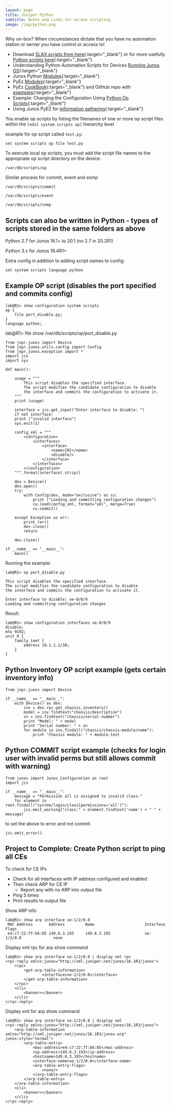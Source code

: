 ```yaml
---
layout: page
title: Juniper Python
subtitle: Notes and Links for on-box scripting
image: /img/python.png
---
```


Why on-box? When circumstances dictate that you have no automation station or server you have control or access to!

* Download [SLAX scripts from here](https://github.com/Juniper/junoscriptorium){:target="_blank"} or for more usefully [Python scripts here](https://github.com/Juniper/junosautomation/tree/master/on-box-python){:target="_blank"}
* Understanding Python Automation Scripts for Devices [Running Junos OS](https://www.juniper.net/documentation/en_US/junos/topics/concept/junos-script-automation-python-scripts-overview.html){:target="_blank"}
* Junos Python [Modules](https://www.juniper.net/documentation/en_US/junos/topics/reference/general/junos-python-modules-on-device.html){:target="_blank"}
* PyEz [Modules](https://junos-pyez.readthedocs.io/en/latest/jnpr.junos.html){:target="_blank"}
* PyEz [CookBook](https://www.juniper.net/documentation/en_US/day-one-books/DO_PyEZ_Cookbook.pdf){:target="_blank"} and GitHub repo with [examples](https://github.com/Juniper/junosautomation/tree/master/pyez/PyEZ_Cookbook_2017){:target="_blank"}
* Example: Changing the Configuration Using [Python Op Scripts](https://www.juniper.net/documentation/en_US/junos/topics/example/junos-script-automation-op-script-changing-configuration-python.html){:target="_blank"}
* Using Junos PyEZ for [information gathering](https://saidvandeklundert.net/2019-07-04-using-junos-pyez-for-information-gathering/){:target="_blank"}

You enable op scripts by listing the filenames of one or more op script files within the ```[edit system scripts op]``` hierarchy level

example for op script called ```test.py```:

    set system scripts op file test.py

To execute local op scripts, you must add the script file names to the appropriate op script directory on the device:

    /var/db/scripts/op

Similar process for commit, event and snmp

    /var/db/scripts/commit

    /var/db/scripts/event

    /var/db/scripts/snmp

## Scripts can also be written in Python - types of scripts stored in the same folders as above

Python 2.7 for Junos 16.1+ to 20.1 (no 2.7 in 20.2R1)

Python 3.x for Junos 19.4R1+

Extra config in addition to adding script names to config:

    set system scripts language python

## Example OP script (disables the port specified and commits config)

    lab@R1> show configuration system scripts
    op {
        file port_disable.py;
    }
    language python;


lab@R1> file show /var/db/scripts/op/port_disable.py

    from jnpr.junos import Device
    from jnpr.junos.utils.config import Config
    from jnpr.junos.exception import *
    import jcs
    import sys

    def main():

        usage = """
            This script disables the specified interface.
            The script modifies the candidate configuration to disable
            the interface and commits the configuration to activate it.
        """
        print (usage)

        interface = jcs.get_input("Enter interface to disable: ")
        if not interface:
        print ("invalid interface")
        sys.exit(1)

        config_xml = """
            <configuration>
                <interfaces>
                    <interface>
                        <name>{0}</name>
                        <disable/>
                    </interface>
                </interfaces>
            </configuration>
        """.format(interface).strip()

        dev = Device()
        dev.open()
        try:
            with Config(dev, mode="exclusive") as cu:
                print ("Loading and committing configuration changes")
                cu.load(config_xml, format="xml", merge=True)
                cu.commit()

        except Exception as err:
            print (err)
            dev.close()
            return

        dev.close()

    if __name__ == "__main__":
        main()

Running the example:

    lab@R1> op port_disable.py

    This script disables the specified interface.
    The script modifies the candidate configuration to disable
    the interface and commits the configuration to activate it.

    Enter interface to disable: xe-0/0/9
    Loading and committing configuration changes

Result:

    lab@R1> show configuration interfaces xe-0/0/9
    disable;
    mtu 9192;
    unit 0 {
        family inet {
            address 10.1.1.1/30;
        }
    }


## Python Inventory OP script example (gets certain inventory info)

    from jnpr.junos import Device
    
    if __name__ == "__main__":
        with Device() as dev:
            inv = dev.rpc.get_chassis_inventory()
            model = inv.findtext("chassis/description")
            sn = inv.findtext("chassis/serial-number")
            print "Model: " + model
            print "Serial number: " + sn
            for module in inv.findall("chassis/chassis-module/name"):
                print "Chassis module: " + module.text


## Python COMMIT script example (checks for login user with invalid perms but still allows commit with warning)

    from junos import Junos_Configuration as root
    import jcs
    
    if __name__ == "__main__":
        message = "Permission all is assigned to invalid class."
        for element in root.findall("system/login/class[permissions='all']"):
            jcs.emit_warning("class:" + element.findtext('name') + " " + message)

to set the above to error and not commit

    jcs.emit_error().

## Project to Complete: Create Python script to ping all CEs

To check for CE IPs

* Check for all interfaces with IP address configured and enabled
* Then check ARP for CE IP
    * Report any with no ARP into output file
* Ping 5 times
* Print results to output file

Show ARP info

    lab@R1> show arp interface xe-1/2/0.0
     MAC Address       Address         Name                      Interface               Flags
     e4:c7:22:7f:b6:85 149.6.3.193     149.6.3.193               xe-1/2/0.0              none

Display xml rpc for arp show command

    lab@R1> show arp interface xe-1/2/0.0 | display xml rpc
    <rpc-reply xmlns:junos="http://xml.juniper.net/junos/16.1R3/junos">
        <rpc>
            <get-arp-table-information>
                    <interface>xe-1/2/0.0</interface>
            </get-arp-table-information>
        </rpc>
        <cli>
            <banner></banner>
        </cli>
    </rpc-reply>

Display xml for arp show command

    lab@R1> show arp interface xe-1/2/0.0 | display xml
    <rpc-reply xmlns:junos="http://xml.juniper.net/junos/16.1R3/junos">
        <arp-table-information xmlns="http://xml.juniper.net/junos/16.1R3/junos-arp" junos:style="normal">
            <arp-table-entry>
                <mac-address>e4:c7:22:7f:b6:85</mac-address>
                <ip-address>149.6.3.193</ip-address>
                <hostname>149.6.3.193</hostname>
                <interface-name>xe-1/2/0.0</interface-name>
                <arp-table-entry-flags>
                    <none/>
                </arp-table-entry-flags>
            </arp-table-entry>
        </arp-table-information>
        <cli>
            <banner></banner>
        </cli>
    </rpc-reply>
